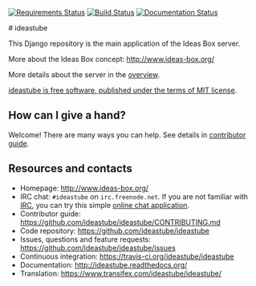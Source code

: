 [![Requirements Status](https://requires.io/github/ideastube/ideastube/requirements.svg?branch=master)](https://requires.io/github/ideastube/ideastube/requirements/?branch=master) [![Build Status](https://travis-ci.org/ideastube/ideastube.svg?branch=master)](https://travis-ci.org/ideastube/ideastube) [![Documentation Status](http://readthedocs.org/projects/ideastube/badge/?version=latest)](http://ideastube.readthedocs.org/en/latest/?badge=latest)

# ideastube

This Django repository is the main application of the Ideas Box server.

More about the Ideas Box concept: http://www.ideas-box.org/

More details about the server in the [overview](https://github.com/ideastube/ideastube/wiki/Server-Overview).

[ideastube is free software, published under the terms of MIT license](https://github.com/ideastube/ideastube/LICENSE.md).

## How can I give a hand?

Welcome! There are many ways you can help. See details in
[contributor guide](https://github.com/ideastube/ideastube/CONTRIBUTING.md).

## Resources and contacts

* Homepage: http://www.ideas-box.org/
* IRC chat: `#ideastube` on `irc.freenode.net`. If you are not familiar with
  [IRC](https://en.wikipedia.org/wiki/Internet_Relay_Chat), you can try
  this simple [online chat application](https://kiwiirc.com/client/irc.freenode.net/?nick=new-user|?#ideastube).
* Contributor guide: https://github.com/ideastube/ideastube/CONTRIBUTING.md
* Code repository: https://github.com/ideastube/ideastube
* Issues, questions and feature requests:
  https://github.com/ideastube/ideastube/issues
* Continuous integration: https://travis-ci.org/ideastube/ideastube
* Documentation: http://ideastube.readthedocs.org/
* Translation: https://www.transifex.com/ideastube/ideastube/
